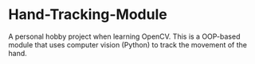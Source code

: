 # Hand-Tracking-Module

A personal hobby project when learning OpenCV. This is a OOP-based module that uses computer vision (Python) to track the movement of the hand. 
